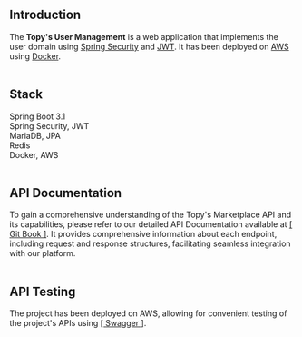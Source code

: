 ## Introduction
The **Topy's User Management** is a web application that implements the user domain using <ins>Spring Security</ins> and <ins>JWT</ins>. It has been deployed on <ins>AWS</ins> using <ins>Docker</ins>.
<br><br>

## Stack 
Spring Boot 3.1<br>
Spring Security, JWT<br>
MariaDB, JPA<br>
Redis<br>
Docker, AWS
<br><br>

## API Documentation
To gain a comprehensive understanding of the Topy's Marketplace API and its capabilities, please refer to our detailed API Documentation available at [[ Git Book ]](https://topys-organization.gitbook.io/topy-api-docs/). It provides comprehensive information about each endpoint, including request and response structures, facilitating seamless integration with our platform.
<br><br>

## API Testing
The project has been deployed on AWS, allowing for convenient testing of the project's APIs using 
[[ Swagger ]](https://app.swaggerhub.com/apis-docs/topyheun/Topy_User_Management/1.0.0).
<br><br>
